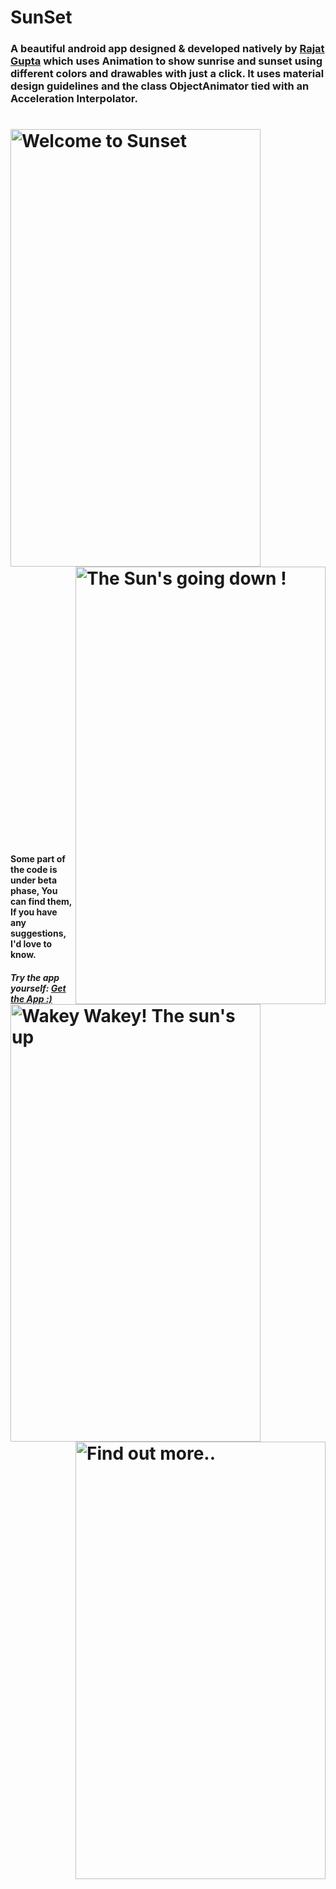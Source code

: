 # SunSet
### A beautiful android app designed & developed natively by <a href="https://github.com/7rajatgupta">Rajat Gupta</a> which uses Animation to show sunrise and sunset using different colors and drawables with just a click. It uses material design guidelines and the class ObjectAnimator tied with an Acceleration Interpolator.
<h1>
<img src="https://dl2.pushbulletusercontent.com/3t6V8qqhdE4FZSgleQ3aJlHeRafNL7aW/screener_20170202%2821_57_02%29.png" title="Welcome to Sunset" width="400" height="700" align="left"/>
<img src="https://dl2.pushbulletusercontent.com/2XWkQpVTwkdaYaT5aUrx7DVoCtEThZjV/screener_20170202%2821_56_39%29.png" title="The Sun's going down !" width="400" height="700" align="right"/>
</h1>

<h1>
<img src="https://dl2.pushbulletusercontent.com/fzotwl6TWTCm6YhyW6qEI4N9r5mWU93U/screener_20170202%2821_55_12%29.png" title="Wakey Wakey! The sun's up" width="400" height="700" align="left"/>
<br><br><img src="https://dl2.pushbulletusercontent.com/x9qlWFXOfxMg8nEzhSYa1cLW23CRMLmz/screener_20170202%2821_55_33%29.png" width="400" title="Find out more.. " height="700" align="right"/>
</h1>

<h1>
<h4><br><br><br><br><br><br><br><br><br><br><br><br><br><br><br><br><br><br><br><br><br><br><br><br><br><br><br><br><br><br><br><br><br><br><br><br><br><br><br><br><br><br><br><br><br><br><br><br><br><br><br><br><br><br><br><br><br><br><br><br><br>Some part of the code is under beta phase, You can find them, If you have any suggestions, I'd love to know.</h4>
 <h5>Try the app yourself: <a href="https://drive.google.com/open?id=0B32WTA8Ky1aSU1NqYU9vdldZdW8"> Get the App :)</a> </h5>

</h1>
